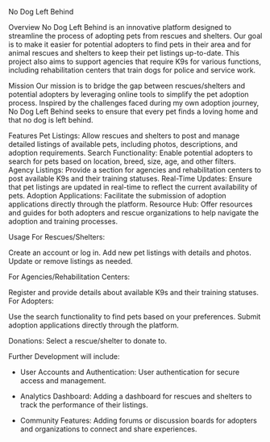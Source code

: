 No Dog Left Behind

Overview
No Dog Left Behind is an innovative platform designed to streamline the process of adopting pets from rescues and shelters. Our goal is to make it easier for potential adopters to find pets in their area and for animal rescues and shelters to keep their pet listings up-to-date. This project also aims to support agencies that require K9s for various functions, including rehabilitation centers that train dogs for police and service work.

Mission
Our mission is to bridge the gap between rescues/shelters and potential adopters by leveraging online tools to simplify the pet adoption process. Inspired by the challenges faced during my own adoption journey, No Dog Left Behind seeks to ensure that every pet finds a loving home and that no dog is left behind.

Features
Pet Listings: Allow rescues and shelters to post and manage detailed listings of available pets, including photos, descriptions, and adoption requirements.
Search Functionality: Enable potential adopters to search for pets based on location, breed, size, age, and other filters.
Agency Listings: Provide a section for agencies and rehabilitation centers to post available K9s and their training statuses.
Real-Time Updates: Ensure that pet listings are updated in real-time to reflect the current availability of pets.
Adoption Applications: Facilitate the submission of adoption applications directly through the platform.
Resource Hub: Offer resources and guides for both adopters and rescue organizations to help navigate the adoption and training processes.

Usage
For Rescues/Shelters:

Create an account or log in.
Add new pet listings with details and photos.
Update or remove listings as needed.


For Agencies/Rehabilitation Centers:

Register and provide details about available K9s and their training statuses.
For Adopters:

Use the search functionality to find pets based on your preferences.
Submit adoption applications directly through the platform.

Donations:
Select a rescue/shelter to donate to.

Further Development will include:

- User Accounts and Authentication: User authentication for secure access and management.

- Analytics Dashboard: Adding a dashboard for rescues and shelters to track the performance of their listings.

- Community Features: Adding forums or discussion boards for adopters and organizations to connect and share experiences.
